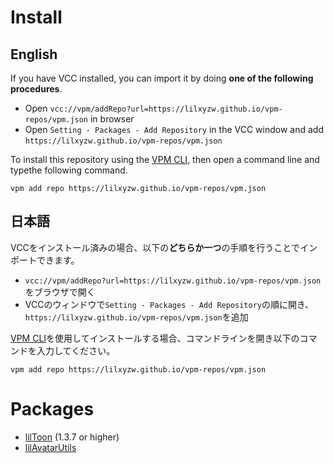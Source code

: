 # Install

## English

If you have VCC installed, you can import it by doing **one of the following procedures**.
- Open `vcc://vpm/addRepo?url=https://lilxyzw.github.io/vpm-repos/vpm.json` in browser
- Open `Setting - Packages - Add Repository` in the VCC window and add `https://lilxyzw.github.io/vpm-repos/vpm.json`

To install this repository using the [VPM CLI](https://vcc.docs.vrchat.com/vpm/cli/), then open a command line and typethe following command.

```
vpm add repo https://lilxyzw.github.io/vpm-repos/vpm.json
```

## 日本語

VCCをインストール済みの場合、以下の**どちらか一つ**の手順を行うことでインポートできます。
- `vcc://vpm/addRepo?url=https://lilxyzw.github.io/vpm-repos/vpm.json`をブラウザで開く
- VCCのウィンドウで`Setting - Packages - Add Repository`の順に開き、`https://lilxyzw.github.io/vpm-repos/vpm.json`を追加

[VPM CLI](https://vcc.docs.vrchat.com/vpm/cli/)を使用してインストールする場合、コマンドラインを開き以下のコマンドを入力してください。

```
vpm add repo https://lilxyzw.github.io/vpm-repos/vpm.json
```

# Packages
- [lilToon](https://github.com/lilxyzw/lilToon) (1.3.7 or higher)
- [lilAvatarUtils](https://github.com/lilxyzw/lilAvatarUtils)